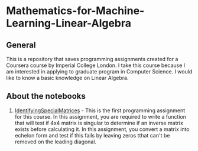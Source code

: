 # Mathematics-for-Machine-Learning-Linear-Algebra

## General
This is a repository that saves programming assignments created for a Coursera course by Imperial College London. I take this course because I am interested in applying to graduate program in Computer Science. I would like to know a basic knowledge on Linear Algebra. 

## About the notebooks
1. [IdentifyingSpecialMatrices](https://github.com/yukioichinose/Mathematics-for-Machine-Learning-Linear-Algebra/blob/main/IdentifyingSpecialMatrices.ipynb) - This is the first programming assignment for this course. In this assignment, you are required to write a function that will test if 4x4 matrix is singular to determine if an inverse matrix exists before calculating it. In this assignment, you convert a matrix into echelon form and test if this fails by leaving zeros tthat can't be removed on the leading diagonal.
